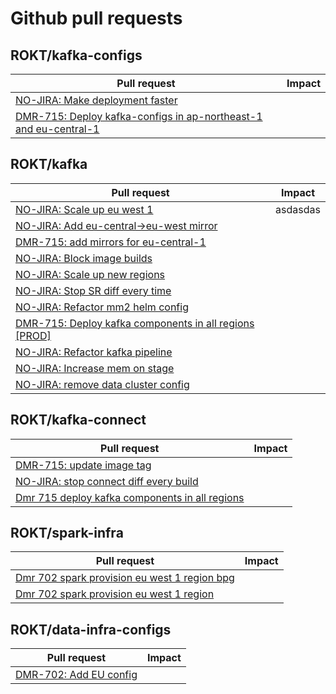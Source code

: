 # Github pull requests

## ROKT/kafka-configs

Pull request|Impact
---|---
[NO-JIRA: Make deployment faster](https://github.com/ROKT/kafka-configs/pull/728)|
[DMR-715: Deploy kafka-configs in ap-northeast-1 and eu-central-1](https://github.com/ROKT/kafka-configs/pull/719)|

## ROKT/kafka

Pull request|Impact
---|---
[NO-JIRA: Scale up eu west 1](https://github.com/ROKT/kafka/pull/237)|asdasdas
[NO-JIRA: Add eu-central->eu-west mirror](https://github.com/ROKT/kafka/pull/235)|
[DMR-715: add mirrors for eu-central-1](https://github.com/ROKT/kafka/pull/233)|
[NO-JIRA: Block image builds](https://github.com/ROKT/kafka/pull/232)|
[NO-JIRA: Scale up new regions](https://github.com/ROKT/kafka/pull/228)|
[NO-JIRA: Stop SR diff every time](https://github.com/ROKT/kafka/pull/224)|
[NO-JIRA: Refactor mm2 helm config](https://github.com/ROKT/kafka/pull/222)|
[DMR-715: Deploy kafka components in all regions [PROD]](https://github.com/ROKT/kafka/pull/220)|
[NO-JIRA: Refactor kafka pipeline](https://github.com/ROKT/kafka/pull/219)|
[NO-JIRA: Increase mem on stage](https://github.com/ROKT/kafka/pull/217)|
[NO-JIRA: remove data cluster config](https://github.com/ROKT/kafka/pull/215)|

## ROKT/kafka-connect

Pull request|Impact
---|---
[DMR-715: update image tag](https://github.com/ROKT/kafka-connect/pull/145)|
[NO-JIRA: stop connect diff every build](https://github.com/ROKT/kafka-connect/pull/144)|
[Dmr 715 deploy kafka components in all regions](https://github.com/ROKT/kafka-connect/pull/135)|

## ROKT/spark-infra

Pull request|Impact
---|---
[Dmr 702 spark provision eu west 1 region bpg](https://github.com/ROKT/spark-infra/pull/174)|
[Dmr 702 spark provision eu west 1 region](https://github.com/ROKT/spark-infra/pull/172)|

## ROKT/data-infra-configs

Pull request|Impact
---|---
[DMR-702: Add EU config](https://github.com/ROKT/data-infra-configs/pull/9)|

